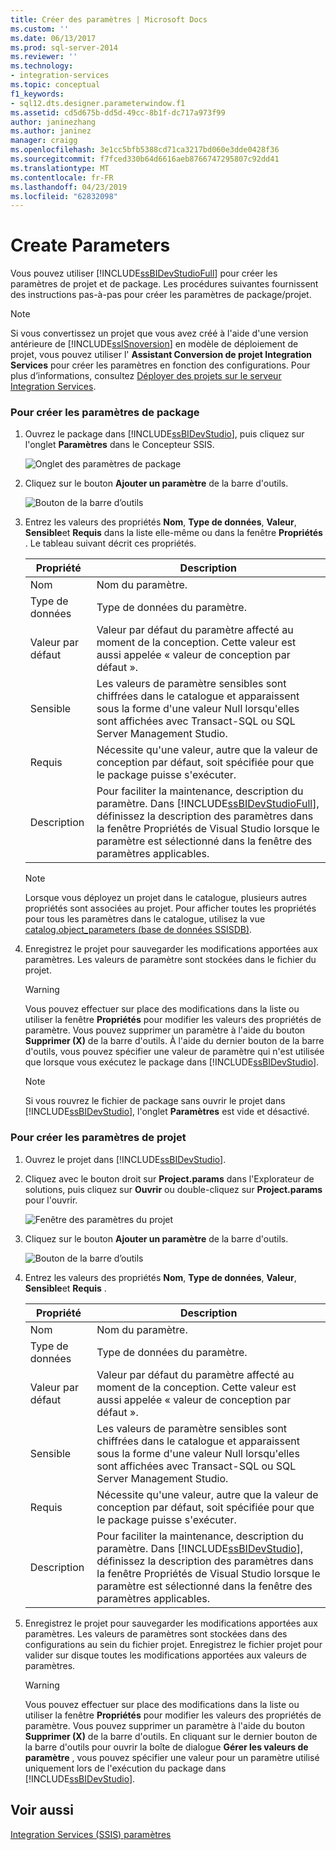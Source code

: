 ```yaml
---
title: Créer des paramètres | Microsoft Docs
ms.custom: ''
ms.date: 06/13/2017
ms.prod: sql-server-2014
ms.reviewer: ''
ms.technology:
- integration-services
ms.topic: conceptual
f1_keywords:
- sql12.dts.designer.parameterwindow.f1
ms.assetid: cd5d675b-dd5d-49cc-8b1f-dc717a973f99
author: janinezhang
ms.author: janinez
manager: craigg
ms.openlocfilehash: 3e1cc5bfb5388cd71ca3217bd060e3dde0428f36
ms.sourcegitcommit: f7fced330b64d6616aeb8766747295807c92dd41
ms.translationtype: MT
ms.contentlocale: fr-FR
ms.lasthandoff: 04/23/2019
ms.locfileid: "62832098"
---
```

# <a name="create-parameters"></a>Create Parameters
  Vous pouvez utiliser [!INCLUDE[ssBIDevStudioFull](../includes/ssbidevstudiofull-md.md)] pour créer les paramètres de projet et de package. Les procédures suivantes fournissent des instructions pas-à-pas pour créer les paramètres de package/projet.  
  
> [!NOTE]  
>  Si vous convertissez un projet que vous avez créé à l'aide d'une version antérieure de [!INCLUDE[ssISnoversion](../includes/ssisnoversion-md.md)] en modèle de déploiement de projet, vous pouvez utiliser l' **Assistant Conversion de projet Integration Services** pour créer les paramètres en fonction des configurations. Pour plus d’informations, consultez [Déployer des projets sur le serveur Integration Services](../../2014/integration-services/deploy-projects-to-integration-services-server.md).  
  
### <a name="to-create-package-parameters"></a>Pour créer les paramètres de package  
  
1.  Ouvrez le package dans [!INCLUDE[ssBIDevStudio](../includes/ssbidevstudio-md.md)], puis cliquez sur l'onglet **Paramètres** dans le Concepteur SSIS.  
  
     ![Onglet des paramètres de package](media/denali-package-parameters.gif "Onglet des paramètres de package")  
  
2.  Cliquez sur le bouton **Ajouter un paramètre** de la barre d'outils.  
  
     ![Bouton de la barre d’outils](media/denali-parameter-add.gif "Ajouter un bouton à la barre d’outils")  
  
3.  Entrez les valeurs des propriétés **Nom**, **Type de données**, **Valeur**, **Sensible**et **Requis** dans la liste elle-même ou dans la fenêtre **Propriétés** . Le tableau suivant décrit ces propriétés.  
  
    |Propriété|Description|  
    |--------------|-----------------|  
    |Nom|Nom du paramètre.|  
    |Type de données|Type de données du paramètre.|  
    |Valeur par défaut|Valeur par défaut du paramètre affecté au moment de la conception. Cette valeur est aussi appelée « valeur de conception par défaut ».|  
    |Sensible|Les valeurs de paramètre sensibles sont chiffrées dans le catalogue et apparaissent sous la forme d'une valeur Null lorsqu'elles sont affichées avec Transact-SQL ou SQL Server Management Studio.|  
    |Requis|Nécessite qu'une valeur, autre que la valeur de conception par défaut, soit spécifiée pour que le package puisse s'exécuter.|  
    |Description|Pour faciliter la maintenance, description du paramètre. Dans [!INCLUDE[ssBIDevStudioFull](../includes/ssbidevstudiofull-md.md)], définissez la description des paramètres dans la fenêtre Propriétés de Visual Studio lorsque le paramètre est sélectionné dans la fenêtre des paramètres applicables.|  
  
    > [!NOTE]  
    >  Lorsque vous déployez un projet dans le catalogue, plusieurs autres propriétés sont associées au projet. Pour afficher toutes les propriétés pour tous les paramètres dans le catalogue, utilisez la vue [catalog.object_parameters &#40;base de données SSISDB&#41;](/sql/integration-services/system-views/catalog-object-parameters-ssisdb-database).  
  
4.  Enregistrez le projet pour sauvegarder les modifications apportées aux paramètres. Les valeurs de paramètre sont stockées dans le fichier du projet.  
  
    > [!WARNING]  
    >  Vous pouvez effectuer sur place des modifications dans la liste ou utiliser la fenêtre **Propriétés** pour modifier les valeurs des propriétés de paramètre. Vous pouvez supprimer un paramètre à l'aide du bouton **Supprimer (X)** de la barre d'outils. À l'aide du dernier bouton de la barre d'outils, vous pouvez spécifier une valeur de paramètre qui n'est utilisée que lorsque vous exécutez le package dans [!INCLUDE[ssBIDevStudio](../includes/ssbidevstudio-md.md)].  
  
    > [!NOTE]  
    >  Si vous rouvrez le fichier de package sans ouvrir le projet dans [!INCLUDE[ssBIDevStudio](../includes/ssbidevstudio-md.md)], l'onglet **Paramètres** est vide et désactivé.  
  
### <a name="to-create-project-parameters"></a>Pour créer les paramètres de projet  
  
1.  Ouvrez le projet dans [!INCLUDE[ssBIDevStudio](../includes/ssbidevstudio-md.md)].  
  
2.  Cliquez avec le bouton droit sur **Project.params** dans l'Explorateur de solutions, puis cliquez sur **Ouvrir** ou double-cliquez sur **Project.params** pour l'ouvrir.  
  
     ![Fenêtre des paramètres du projet](media/denali-project-parameters.gif "Fenêtre des paramètres du projet")  
  
3.  Cliquez sur le bouton **Ajouter un paramètre** de la barre d'outils.  
  
     ![Bouton de la barre d’outils](media/denali-parameter-add.gif "Ajouter un bouton à la barre d’outils")  
  
4.  Entrez les valeurs des propriétés **Nom**, **Type de données**, **Valeur**, **Sensible**et **Requis** .  
  
    |Propriété|Description|  
    |--------------|-----------------|  
    |Nom|Nom du paramètre.|  
    |Type de données|Type de données du paramètre.|  
    |Valeur par défaut|Valeur par défaut du paramètre affecté au moment de la conception. Cette valeur est aussi appelée « valeur de conception par défaut ».|  
    |Sensible|Les valeurs de paramètre sensibles sont chiffrées dans le catalogue et apparaissent sous la forme d'une valeur Null lorsqu'elles sont affichées avec Transact-SQL ou SQL Server Management Studio.|  
    |Requis|Nécessite qu'une valeur, autre que la valeur de conception par défaut, soit spécifiée pour que le package puisse s'exécuter.|  
    |Description|Pour faciliter la maintenance, description du paramètre. Dans [!INCLUDE[ssBIDevStudio](../includes/ssbidevstudio-md.md)], définissez la description des paramètres dans la fenêtre Propriétés de Visual Studio lorsque le paramètre est sélectionné dans la fenêtre des paramètres applicables.|  
  
5.  Enregistrez le projet pour sauvegarder les modifications apportées aux paramètres. Les valeurs de paramètres sont stockées dans des configurations au sein du fichier projet. Enregistrez le fichier projet pour valider sur disque toutes les modifications apportées aux valeurs de paramètres.  
  
    > [!WARNING]  
    >  Vous pouvez effectuer sur place des modifications dans la liste ou utiliser la fenêtre **Propriétés** pour modifier les valeurs des propriétés de paramètre. Vous pouvez supprimer un paramètre à l'aide du bouton **Supprimer (X)** de la barre d'outils. En cliquant sur le dernier bouton de la barre d'outils pour ouvrir la boîte de dialogue **Gérer les valeurs de paramètre** , vous pouvez spécifier une valeur pour un paramètre utilisé uniquement lors de l'exécution du package dans [!INCLUDE[ssBIDevStudio](../includes/ssbidevstudio-md.md)].  
  
## <a name="see-also"></a>Voir aussi  
 [Integration Services &#40;SSIS&#41; paramètres](integration-services-ssis-package-and-project-parameters.md)  
  
  
